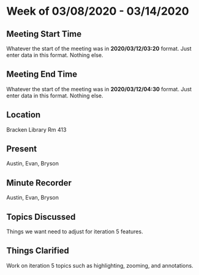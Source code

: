 # Week of 03/08/2020 - 03/14/2020

## Meeting Start Time

Whatever the start of the meeting was in **2020/03/12/03:20** format. Just enter data in this format. Nothing else.

## Meeting End Time

Whatever the start of the meeting was in **2020/03/12/04:30** format. Just enter data in this format. Nothing else.

## Location

Bracken Library Rm 413

## Present

Austin, Evan, Bryson

## Minute Recorder

Austin, Evan, Bryson

## Topics Discussed

Things we want need to adjust for iteration 5 features.

## Things Clarified

Work on iteration 5 topics such as highlighting, zooming, and annotations.

